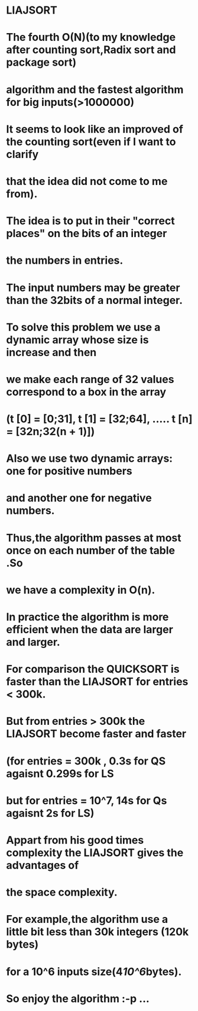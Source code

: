# LIAJSORT
#
# The fourth O(N)(to my knowledge after counting sort,Radix sort and package sort)
# algorithm and the fastest algorithm for big inputs(>1000000)
#
# It seems to look like an improved of the counting sort(even if I want to clarify 
# that the idea did not come to me from).
#
# The idea is to put in their "correct places" on the bits of an integer 
# the numbers in entries.
#
# The input numbers may be greater than the 32bits of a normal integer.
# To solve this problem we use a dynamic array whose size is increase and then
# we make each range of 32 values correspond to a box in the array 
# (t [0] = [0;31], t [1] = [32;64], ..... t [n] = [32n;32(n + 1)])
#
# Also we use two dynamic arrays: one for positive numbers 
# and another one for negative numbers.
#
# Thus,the algorithm passes at most once on each number of the table .So
# we have a complexity in O(n).
#
# In practice the algorithm is more efficient when the data are larger and larger.
# 
# For comparison the QUICKSORT is faster than the LIAJSORT for entries < 300k. 
# But from entries > 300k the LIAJSORT become faster and faster 
# (for entries = 300k , 0.3s for QS agaisnt 0.299s for LS
# but for entries = 10^7, 14s for Qs agaisnt 2s for LS)
#
# Appart from his good times complexity the LIAJSORT gives the advantages of
# the space complexity.
#
# For example,the algorithm use a little bit less than 30k integers (120k bytes)
# for a 10^6 inputs size(4*10^6*bytes).
#
# So enjoy the algorithm :-p ...





